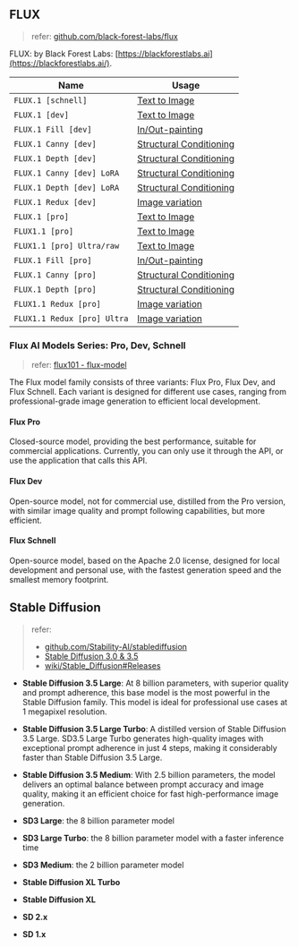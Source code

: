 ## FLUX

> refer: [github.com/black-forest-labs/flux](https://github.com/black-forest-labs/flux)

FLUX: by Black Forest Labs: [https://blackforestlabs.ai](https://blackforestlabs.ai/). 

| Name                        | Usage                                                        |
| --------------------------- | ------------------------------------------------------------ |
| `FLUX.1 [schnell]`          | [Text to Image](https://github.com/black-forest-labs/flux/blob/main/docs/text-to-image.md) |
| `FLUX.1 [dev]`              | [Text to Image](https://github.com/black-forest-labs/flux/blob/main/docs/text-to-image.md) |
| `FLUX.1 Fill [dev]`         | [In/Out-painting](https://github.com/black-forest-labs/flux/blob/main/docs/fill.md) |
| `FLUX.1 Canny [dev]`        | [Structural Conditioning](https://github.com/black-forest-labs/flux/blob/main/docs/structural-conditioning.md) |
| `FLUX.1 Depth [dev]`        | [Structural Conditioning](https://github.com/black-forest-labs/flux/blob/main/docs/structural-conditioning.md) |
| `FLUX.1 Canny [dev] LoRA`   | [Structural Conditioning](https://github.com/black-forest-labs/flux/blob/main/docs/structural-conditioning.md) |
| `FLUX.1 Depth [dev] LoRA`   | [Structural Conditioning](https://github.com/black-forest-labs/flux/blob/main/docs/structural-conditioning.md) |
| `FLUX.1 Redux [dev]`        | [Image variation](https://github.com/black-forest-labs/flux/blob/main/docs/image-variation.md) |
| `FLUX.1 [pro]`              | [Text to Image](https://github.com/black-forest-labs/flux/blob/main/docs/text-to-image.md) |
| `FLUX1.1 [pro]`             | [Text to Image](https://github.com/black-forest-labs/flux/blob/main/docs/text-to-image.md) |
| `FLUX1.1 [pro] Ultra/raw`   | [Text to Image](https://github.com/black-forest-labs/flux/blob/main/docs/text-to-image.md) |
| `FLUX.1 Fill [pro]`         | [In/Out-painting](https://github.com/black-forest-labs/flux/blob/main/docs/fill.md) |
| `FLUX.1 Canny [pro]`        | [Structural Conditioning](https://github.com/black-forest-labs/flux/blob/main/docs/structural-conditioning.md) |
| `FLUX.1 Depth [pro]`        | [Structural Conditioning](https://github.com/black-forest-labs/flux/blob/main/docs/structural-conditioning.md) |
| `FLUX1.1 Redux [pro]`       | [Image variation](https://github.com/black-forest-labs/flux/blob/main/docs/image-variation.md) |
| `FLUX1.1 Redux [pro] Ultra` | [Image variation](https://github.com/black-forest-labs/flux/blob/main/docs/image-variation.md) |

### Flux AI Models Series: Pro, Dev, Schnell

> refer: [flux101 - flux-model](https://flux101.com/en/basics/flux-model)

The Flux model family consists of three variants: Flux Pro, Flux Dev, and Flux Schnell. Each variant is designed for different use cases, ranging from professional-grade image generation to efficient local development.

#### Flux Pro

Closed-source model, providing the best performance, suitable for commercial applications. Currently, you can only use it through the API, or use the application that calls this API.

#### Flux Dev

Open-source model, not for commercial use, distilled from the Pro version, with similar image quality and prompt following capabilities, but more efficient.

#### Flux Schnell

Open-source model, based on the Apache 2.0 license, designed for local development and personal use, with the fastest generation speed and the smallest memory footprint.

## Stable Diffusion 

> refer: 
>
> - [github.com/Stability-AI/stablediffusion](https://github.com/Stability-AI/stablediffusion)
> - [Stable Diffusion 3.0 & 3.5](https://platform.stability.ai/docs/api-reference#tag/Generate/paths/~1v2beta~1stable-image~1generate~1sd3/post)
> - [wiki/Stable_Diffusion#Releases](https://en.wikipedia.org/wiki/Stable_Diffusion#Releases)

- **Stable Diffusion 3.5 Large**: At 8 billion parameters, with superior quality and prompt adherence, this base model is the most powerful in the Stable Diffusion family. This model is ideal for professional use cases at 1 megapixel resolution.
- **Stable Diffusion 3.5 Large Turbo**: A distilled version of Stable Diffusion 3.5 Large. SD3.5 Large Turbo generates high-quality images with exceptional prompt adherence in just 4 steps, making it considerably faster than Stable Diffusion 3.5 Large.
- **Stable Diffusion 3.5 Medium**: With 2.5 billion parameters, the model delivers an optimal balance between prompt accuracy and image quality, making it an efficient choice for fast high-performance image generation.

- **SD3 Large**: the 8 billion parameter model
- **SD3 Large Turbo**: the 8 billion parameter model with a faster inference time
- **SD3 Medium**: the 2 billion parameter model
- **Stable Diffusion XL Turbo**
- **Stable Diffusion XL**
- **SD 2.x**
- **SD 1.x**

